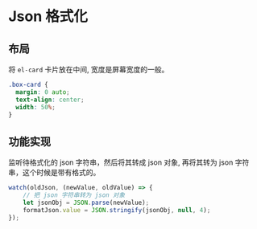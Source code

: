 # Json 格式化

## 布局

将 `el-card` 卡片放在中间, 宽度是屏幕宽度的一般。

```css
.box-card {
  margin: 0 auto;
  text-align: center;  
  width: 50%;
}
```

## 功能实现
监听待格式化的 json 字符串，然后将其转成 json 对象, 再将其转为 json 字符串，这个时候是带有格式的。
```js
watch(oldJson, (newValue, oldValue) => {
    // 把 json 字符串转为 json 对象
    let jsonObj = JSON.parse(newValue);
    formatJson.value = JSON.stringify(jsonObj, null, 4);
});
```
